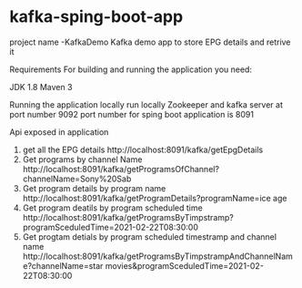 # kafka-sping-boot-app

project name -KafkaDemo
Kafka demo app to store EPG details and retrive it 


Requirements
For building and running the application you need:

JDK 1.8
Maven 3


Running the application locally
run locally Zookeeper and kafka server at port number 9092
port number for sping boot application is  8091	


Api exposed in application 

1) get all the EPG details
	http://localhost:8091/kafka/getEpgDetails
2) Get programs by channel Name
	http://localhost:8091/kafka/getProgramsOfChannel?channelName=Sony%20Sab
3) Get program details by program name
	  http://localhost:8091/kafka/getProgramDetails?programName=ice age
4) Get program deatils by program scheduled time 
	http://localhost:8091/kafka/getProgramsByTimpstramp?programSceduledTime=2021-02-22T08:30:00
5) Get progtam detials by program scheduled timestramp and channel name
	http://localhost:8091/kafka/getProgramsByTimpstrampAndChannelName?channelName=star movies&programSceduledTime=2021-02-22T08:30:00
	
	
